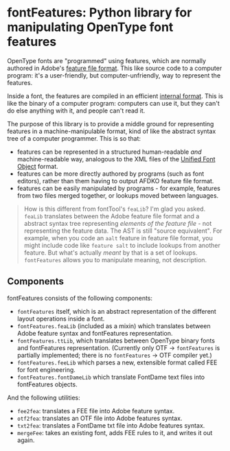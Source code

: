 # fontFeatures: Python library for manipulating OpenType font features

OpenType fonts are "programmed" using features, which are normally authored in Adobe's [feature file format](http://adobe-type-tools.github.io/afdko/OpenTypeFeatureFileSpecification.html). This like source code to a computer program: it's a user-friendly, but computer-unfriendly, way to represent the features.

Inside a font, the features are compiled in an efficient [internal format](https://simoncozens.github.io/fonts-and-layout/features.html#how-features-are-stored). This is like the binary of a computer program: computers can use it, but they can't do else anything with it, and people can't read it.

The purpose of this library is to provide a middle ground for representing features in a machine-manipulable format, kind of like the abstract syntax tree of a computer programmer. This is so that:

* features can be represented in a structured human-readable *and* machine-readable way, analogous to the XML files of the [Unified Font Object](http://unifiedfontobject.org/) format.
* features can be more directly authored by programs (such as font editors), rather than them having to output AFDKO feature file format.
* features can be easily manipulated by programs - for example, features from two files merged together, or lookups moved between languages.

> How is this different from fontTool's `feaLib`? I'm glad you asked. `feaLib` translates between the Adobe feature file format and a abstract syntax tree representing *elements of the feature file* - not representing the feature data. The AST is still "source equivalent". For example, when you code an `aalt` feature in feature file format, you might include code like `feature salt` to include lookups from another feature. But what's actually *meant* by that is a set of lookups. `fontFeatures` allows you to manipulate meaning, not description.

## Components

fontFeatures consists of the following components:

* `fontFeatures` itself, which is an abstract representation of the different layout operations inside a font.
* `fontFeatures.feaLib` (included as a mixin) which translates between Adobe feature syntax and fontFeatures representation.
* `fontFeatures.ttLib`, which translates between OpenType binary fonts and fontFeatures representation. (Currently only OTF -> `fontFeatures` is partially implemented; there is no `fontFeatures` -> OTF compiler yet.)
* `fontFeatures.feeLib` which parses a new, extensible format called FEE for font engineering.
* `fontFeatures.fontDameLib` which translate FontDame text files into fontFeatures objects.

And the following utilities:

* `fee2fea`: translates a FEE file into Adobe feature syntax.
* `otf2fea`: translates an OTF file into Adobe features syntax.
* `txt2fea`: translates a FontDame txt file into Adobe features syntax.
* `mergeFee`: takes an existing font, adds FEE rules to it, and writes it out again.
